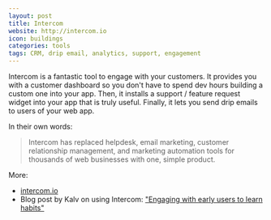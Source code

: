 ```yaml
---
layout: post
title: Intercom
website: http://intercom.io
icon: buildings
categories: tools
tags: CRM, drip email, analytics, support, engagement
---
```


Intercom is a fantastic tool to engage with your customers. It provides you with a customer dashboard so you don't have to spend dev hours building a custom one into your app. Then, it installs a support / feature request widget into your app that is truly useful. Finally, it lets you send drip emails to users of your web app.

<!--more-->

In their own words:

> Intercom has replaced helpdesk, email marketing, customer relationship 
> management, and marketing automation tools for thousands of web businesses 
> with one, simple product.

More:

* [intercom.io](http://intercom.io)
* Blog post by Kalv on using Intercom: ["Engaging with early users to learn habits"](http://kalv.co.uk/2012/04/12/engaging-with-early-users-to-learn-habits.html)